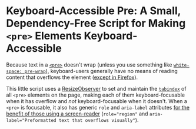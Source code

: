 # Keyboard-Accessible Pre: A Small, Dependency-Free Script for Making `<pre>` Elements Keyboard-Accessible

Because text in a [`<pre>`](https://developer.mozilla.org/en-US/docs/Web/HTML/Element/pre) doesn't wrap (unless you use something like [`white-space: pre-wrap`](https://developer.mozilla.org/en-US/docs/Web/CSS/white-space#line_breaks_inside_pre_elements)), keyboard-users generally have no means of reading content that overflows the element ([except in Firefox](https://bugzilla.mozilla.org/show_bug.cgi?id=1069739#c24)).

This little script uses a [ResizeObserver](https://developer.mozilla.org/en-US/docs/Web/API/Resize_Observer_API) to set and maintain the [`tabindex`](https://developer.mozilla.org/en-US/docs/Web/HTML/Global_attributes/tabindex) of all `<pre>` elements on the page, making each of them keyboard-focusable when it has overflow and *not* keyboard-focusable when it doesn't. When a `<pre>` is focusable, it also has generic `role` and `aria-label` attributes [for the benefit of those using a screen-reader](https://developer.mozilla.org/en-US/docs/Web/Accessibility/ARIA/Roles/region_role#scrolling_content_areas_with_overflow_text) (`role="region"` and `aria-label="Preformatted text that overflows visually"`).
